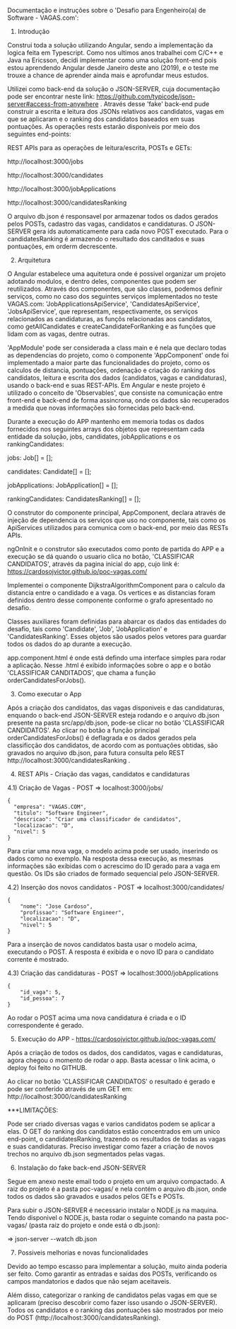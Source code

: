 Documentação e instruções sobre o 'Desafio para Engenheiro(a) de Software - VAGAS.com':

1) Introdução

Construi toda a solução utilizando Angular, sendo a implementação da logica feita em Typescript. Como nos ultimos anos trabalhei com C/C++ e Java na Ericsson, decidi implementar como uma solução front-end pois estou aprendendo Angular desde Janeiro deste ano (2019), e o teste me trouxe a chance de aprender ainda mais e aprofundar meus estudos.

Utilizei como back-end da solução o JSON-SERVER, cuja documentação pode ser encontrar neste link:
https://github.com/typicode/json-server#access-from-anywhere . Através desse 'fake' back-end pude construir a escrita e leitura dos JSONs relativos aos candidatos, vagas em que se aplicaram e o ranking dos candidatos baseados em suas pontuações. As operações rests estarão disponiveis por meio dos seguintes end-points:

REST APIs para as operações de leitura/escrita, POSTs e GETs:

http://localhost:3000/jobs

http://localhost:3000/candidates 

http://localhost:3000/jobApplications 

http://localhost:3000/candidatesRanking 

O arquivo db.json é responsavel por armazenar todos os dados gerados pelos POSTs, cadastro das vagas, candidatos e candidaturas. O JSON-SERVER gera ids automaticamente para cada novo POST executado. Para o candidatesRanking é armazendo o resultado dos canditados e suas pontuações, em orderm decrescente. 

2) Arquitetura

O Angular estabelece uma aquitetura onde é possivel organizar um projeto adotando modulos, e dentro deles, componentes que podem ser reutilizados. Através dos componentes, que são classes, podemos definir serviços, como no caso dos seguintes serviços implementados no teste VAGAS.com: 'JobApplicationsApiService', 'CandidatesApiService', 'JobsApiService', que representam, respectivamente, os serviços relacionados as candidaturas, as funçõs relacionadas aos candidatos, como getAllCandidates e createCandidateForRanking e as funções que lidam com as vagas, dentre outras.

'AppModule' pode ser considerada a class main e é nela que declaro todas as dependencias do projeto, como o componente 'AppComponent' onde foi implementado a maior parte das funcionalidades do projeto, como os calculos de distancia, pontuações, ordenação e criação do ranking dos candidatos, leitura e escrita dos dados (candidatos, vagas e candidaturas), usando o back-end e suas REST-APIs. Em Angular e neste projeto é utilizado o conceito de 'Observables', que consiste na comunicação entre front-end e back-end de forma assincrona, onde os dados são recuperados a medida que novas informações são fornecidas pelo back-end.

Durante a execução do APP mantenho em memoria todas os dados fornecidos nos seguintes arrays dos objetos que representam cada entidade da solução, jobs, candidates, jobApplications e os rankingCandidates:

  jobs: Job[] = [];
  
  candidates: Candidate[] = [];
  
  jobApplications: JobApplication[] = [];
  
  rankingCandidates: CandidatesRanking[] = [];
  
O construtor do componente principal, AppComponent, declara através de injeção de dependencia os serviços que uso no componente, tais como os ApiServices utilizados para comunica com o back-end, por meio das RESTs APIs.

ngOnInit e o construtor são executados como ponto de partida do APP e a execução se dá quando o usuario clica no botão, 'CLASSIFICAR CANDIDATOS', através da pagina inicial do app, cujo link é: https://cardosojvictor.github.io/poc-vagas.com/

Implementei o componente DijkstraAlgorithmComponent para o calculo da distancia entre o candidado e a vaga. Os vertices e as distancias foram definidos dentro desse componente conforme o grafo apresentado no desafio.

Classes auxiliares foram definidas para abarcar os dados das entidades do desafio, tais como 'Candidate', 'Job', 'JobApplication' e 'CandidatesRanking'. Esses objetos são usados pelos vetores para guardar todos os dados do ap durante a execução.

app.component.html é onde está defindo uma interface simples para rodar a aplicação. Nesse .html é exibido informações sobre o app e o botão 'CLASSIFICAR CANDITADOS', que chama a função orderCandidatesForJobs().

3) Como executar o App

Após a criação dos candidatos, das vagas disponiveis e das candidaturas, enquando o back-end JSON-SERVER esteja rodando e o arquivo db.json presente na pasta src/app/db.json, pode-se clicar no botão 'CLASSIFICAR CANDIDATOS'. Ao clicar no botão a função principal orderCandidatesForJobs() é deflagrada e os dados gerados pela classificção dos candidatos, de acordo com as pontuações obtidas, são gravados no arquivo db.json, para futura consulta pelo REST http://localhost:3000/candidatesRanking .

4) REST APIs - Criação das vagas, candidatos e candidaturas

4.1) Criação de Vagas - POST => localhost:3000/jobs/

	{
      "empresa": "VAGAS.COM",
      "titulo": "Software Engineer",
      "descricao": "Criar uma classificador de candidatos",
      "localizacao": "D",
      "nivel": 5
    }

Para criar uma nova vaga, o modelo acima pode ser usado, inserindo os dados como no exemplo. Na resposta dessa execução, as mesmas informações são exibidas com o acrescimo do ID gerado para a vaga em questão. Os IDs são criados de formado sequencial pelo JSON-SERVER.

4.2) Inserção dos novos candidatos - POST => localhost:3000/candidates/

    {
        "nome": "Jose Cardoso",
        "profissao": "Software Engineer",
        "localizacao": "D",
        "nivel": 5
    }

Para a inserção de novos candidatos basta usar o modelo acima, executando o POST. A resposta é exibida e o novo ID para o candidato corrente é mostrado.

4.3) Criação das candidaturas - POST => localhost:3000/jobApplications

	{
		"id_vaga": 5,
		"id_pessoa": 7
	}

Ao rodar o POST acima uma nova candidatura é criada e o ID correspondente é gerado.

5) Execução do APP - https://cardosojvictor.github.io/poc-vagas.com/

Após a criação de todos os dados, dos candidatos, vagas e candidaturas, agora chegou o momento de rodar o app. Basta acessar o link acima, o deploy foi feito no GITHUB.

Ao clicar no botão 'CLASSIFICAR CANDIDATOS' o resultado é gerado e pode ser conferido através de um GET em:
http://localhost:3000/candidatesRanking

***LIMITAÇÕES:

Pode ser criado diversas vagas e varios candidatos podem se aplicar a elas. O GET do ranking dos candidatos estão concentrados em um unico end-point, o candidatesRanking, trazendo os resultados de todas as vagas e suas candidaturas. Preciso investigar como fazer a criação de novos trechos no arquivo db.json segmentados pelas vagas.

6) Instalação do fake back-end JSON-SERVER

Segue em anexo neste email todo o projeto em um arquivo compactado. A raiz do projeto é a pasta poc-vagas/ e nela contém o arquivo db.json, onde todos os dados são gravados e usados pelos GETs e POSTs.

Para subir o JSON-SERVER é necessario instalar o NODE.js na maquina. Tendo disponivel o NODE.js, basta rodar o seguinte comando na pasta poc-vagas/ (pasta raiz do projeto e onde está o db.json):

=> json-server --watch db.json

7) Possiveis melhorias e novas funcionalidades

Devido ao tempo escasso para implementar a solução, muito ainda poderia ser feito. Como garantir as entradas e saidas dos POSTs, verificando os campos mandatorios e dados que não sejam aceitaveis.

Além disso, categorizar o ranking de candidatos pelas vagas em que se aplicaram (preciso descobrir como fazer isso usando o JSON-SERVER). Todos os candidatos e o ranking das pontuações são mostrados por meio do POST (http://localhost:3000/candidatesRanking).


